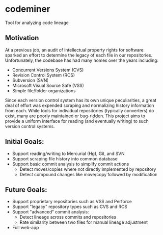 # codeminer
Tool for analyzing code lineage

## Motivation
At a previous job, an audit of intellectual property rights for software sparked an effort to determine the legacy of each file in our repositories. Unfortunately, the codebase has had many homes over the years including:

  * Concurrent Versions System (CVS)
  * Revision Control System (RCS)
  * Subversion (SVN)
  * Microsoft Visual Source Safe (VSS)
  * Simple file/folder organizations

Since each version control system has its own unique peculiarities, a great deal of effort was expended scraping and normalizing history information from each. While tools for individual repositories (typically converters) do exist, many are poorly maintained or bug-ridden. This project aims to provide a uniform interface for reading (and eventually writing) to such version control systems.

## Initial Goals:
  
  * Support reading/writing to Mercurial (Hg), Git, and SVN 
  * Support scraping file history into common database
  * Support basic commit analysis to simplify commit actions
    - Detect moves/copies where not directly implemented by repository
    - Detect compound changes like move/copy followed by modification

## Future Goals:

  * Support proprietary repositories such as VSS and Perforce
  * Support "legacy" repository types such as CVS and RCS
  * Support "advanced" commit analysis:
    - Detect lineage across commits and repositories
    - Rate similarity between two files for manual lineage adjustment
  * Full web-app
